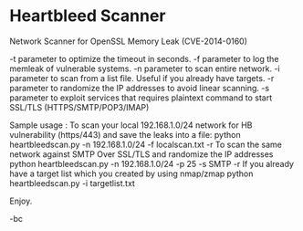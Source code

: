 # Heartbleed Scanner

Network Scanner for OpenSSL Memory Leak (CVE-2014-0160) 

-t parameter to optimize the timeout in seconds.
-f parameter to log the memleak of vulnerable systems.
-n parameter to scan entire network.
-i parameter to scan from a list file. Useful if you already have targets.
-r parameter to randomize the IP addresses to avoid linear scanning.
-s parameter to exploit services that requires plaintext command to start SSL/TLS (HTTPS/SMTP/POP3/IMAP)

Sample usage : 
To scan your local 192.168.1.0/24 network for HB vulnerability (https/443) and save the leaks into a file:
  python heartbleedscan.py -n 192.168.1.0/24 -f localscan.txt -r 
To scan the same network against SMTP Over SSL/TLS and randomize the IP addresses
  python heartbleedscan.py -n 192.168.1.0/24 -p 25 -s SMTP -r
If you already have a target list which you created by using nmap/zmap
  python heartbleedscan.py -i targetlist.txt 

Enjoy.

-bc
